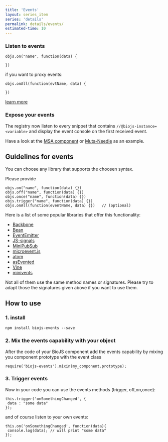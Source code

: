 ```yaml
---
title: 'Events'
layout: series_item
series: 'details'
permalink: details/events/
estimated-time: 10
---
```


### Listen to events

~~~
objs.on("name", function(data) {

})
~~~

if you want to proxy events:

~~~
objs.onAll(function(evtName, data) {

})
~~~

[learn more](https://github.com/biojs/biojs-events)


### Expose your events

The registry now listen to every snippet that contains `//@biojs-instance=<variable>` and display the event console on the first received event.

Have a look at the [MSA component](http://biojs.io/d/biojs-vis-msa) or [Muts-Needle](http://biojs.io/d/muts-needle-plot) as an example.


Guidelines for events
----------------

You can choose any library that supports the choosen syntax.

Please provide

~~~
objs.on("name", function(data) {})
objs.off("name", function(data) {})
objs.once("name", function(data) {})
objs.trigger("name", function(data) {})
objs.onAll(function(eventName, data) {})   // (optional)
~~~


Here is a list of some popular libraries that offer this functionality:

* [Backbone](backbonejs.org)
* [Bean](https://github.com/fat/bean)
* [EventEmitter](https://github.com/Wolfy87/EventEmitter)
* [JS-signals](https://github.com/millermedeiros/js-signals)
* [MiniPubSub](https://github.com/neurodrone/MiniPubSub)
* [microevent.js](https://github.com/jeromeetienne/microevent.js)
* [atom](https://github.com/zynga/atom)
* [asEvented](https://github.com/mkuklis/asEvented)
* [Vine](https://github.com/arextar/Vine)
* [minivents](https://github.com/allouis/minivents)

Not all of them use the same method names or signatures. Please try to adapt those the signatures given above if you want to use them.


How to use
----------

### 1. install

~~~
npm install biojs-events --save
~~~

### 2. Mix the events capability with your object

After the code of your BioJS component add the events capability by mixing you component prototype with the event class

~~~
require('biojs-events').mixin(my_component.prototype);
~~~

### 3. Trigger events

Now in your code you can use the events methods (trigger, off,on,once):

~~~
this.trigger('onSomethingChanged', {
 data : "some data"
});
~~~

and of course listen to your own events:

~~~
this.on('onSomethingChanged', function(data){
 console.log(data); // will print "some data"
});
~~~
